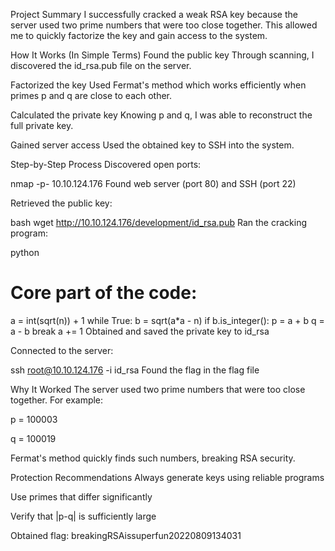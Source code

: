 Project Summary
I successfully cracked a weak RSA key because the server used two prime numbers that were too close together. This allowed me to quickly factorize the key and gain access to the system.

How It Works (In Simple Terms)
Found the public key
Through scanning, I discovered the id_rsa.pub file on the server.

Factorized the key
Used Fermat's method which works efficiently when primes p and q are close to each other.

Calculated the private key
Knowing p and q, I was able to reconstruct the full private key.

Gained server access
Used the obtained key to SSH into the system.

Step-by-Step Process
Discovered open ports:

nmap -p- 10.10.124.176
Found web server (port 80) and SSH (port 22)

Retrieved the public key:

bash
wget http://10.10.124.176/development/id_rsa.pub
Ran the cracking program:

python
# Core part of the code:
a = int(sqrt(n)) + 1
while True:
    b = sqrt(a*a - n)
    if b.is_integer():
        p = a + b
        q = a - b
        break
    a += 1
Obtained and saved the private key to id_rsa

Connected to the server:

ssh root@10.10.124.176 -i id_rsa
Found the flag in the flag file

Why It Worked
The server used two prime numbers that were too close together. For example:

p = 100003

q = 100019

Fermat's method quickly finds such numbers, breaking RSA security.

Protection Recommendations
Always generate keys using reliable programs

Use primes that differ significantly

Verify that |p-q| is sufficiently large

Obtained flag:
breakingRSAissuperfun20220809134031
